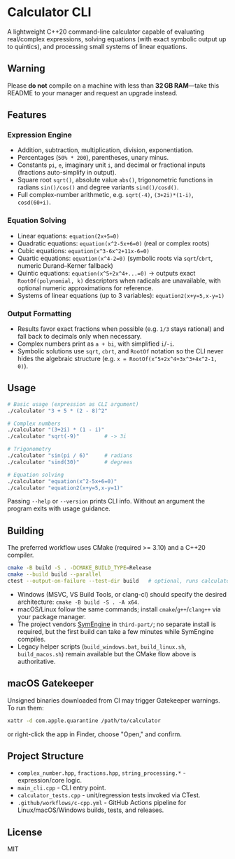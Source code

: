 # Calculator CLI

A lightweight C++20 command-line calculator capable of evaluating real/complex expressions, solving equations (with exact symbolic output up to quintics), and processing small systems of linear equations.

## **Warning**
Please **do not** compile on a machine with less than **32 GB RAM**—take this README to your manager and request an upgrade instead.
## Features

### Expression Engine
- Addition, subtraction, multiplication, division, exponentiation.
- Percentages (`50% * 200`), parentheses, unary minus.
- Constants `pi`, `e`, imaginary unit `i`, and decimal or fractional inputs (fractions auto-simplify in output).
- Square root `sqrt()`, absolute value `abs()`, trigonometric functions in radians `sin()/cos()` and degree variants `sind()/cosd()`.
- Full complex-number arithmetic, e.g. `sqrt(-4)`, `(3+2i)*(1-i)`, `cosd(60+i)`.

### Equation Solving
- Linear equations: `equation(2x+5=0)`
- Quadratic equations: `equation(x^2-5x+6=0)` (real or complex roots)
- Cubic equations: `equation(x^3-6x^2+11x-6=0)`
- Quartic equations: `equation(x^4-2=0)` (symbolic roots via `sqrt`/`cbrt`, numeric Durand–Kerner fallback)
- Quintic equations: `equation(x^5+2x^4+...=0)` → outputs exact `RootOf(polynomial, k)` descriptors when radicals are unavailable, with optional numeric approximations for reference.
- Systems of linear equations (up to 3 variables): `equation2(x+y=5,x-y=1)`

### Output Formatting
- Results favor exact fractions when possible (e.g. `1/3` stays rational) and fall back to decimals only when necessary.
- Complex numbers print as `a + bi`, with simplified `i`/`-i`.
- Symbolic solutions use `sqrt`, `cbrt`, and `RootOf` notation so the CLI never hides the algebraic structure (e.g. `x = RootOf(x^5+2x^4+3x^3+4x^2-1, 0)`).

## Usage

```bash
# Basic usage (expression as CLI argument)
./calculator "3 + 5 * (2 - 8)^2"

# Complex numbers
./calculator "(3+2i) * (1 - i)"
./calculator "sqrt(-9)"        # -> 3i

# Trigonometry
./calculator "sin(pi / 6)"     # radians
./calculator "sind(30)"        # degrees

# Equation solving
./calculator "equation(x^2-5x+6=0)"
./calculator "equation2(x+y=5,x-y=1)"
```

Passing `--help` or `--version` prints CLI info. Without an argument the program exits with usage guidance.

## Building

The preferred workflow uses CMake (required >= 3.10) and a C++20 compiler.

```bash
cmake -B build -S . -DCMAKE_BUILD_TYPE=Release
cmake --build build --parallel
ctest --output-on-failure --test-dir build   # optional, runs calculator_tests
```

- Windows (MSVC, VS Build Tools, or clang-cl) should specify the desired architecture: `cmake -B build -S . -A x64`.
- macOS/Linux follow the same commands; install `cmake`/`g++`/`clang++` via your package manager.
- The project vendors [SymEngine](https://github.com/symengine/symengine) in `third-part/`; no separate install is required, but the first build can take a few minutes while SymEngine compiles.
- Legacy helper scripts (`build_windows.bat`, `build_linux.sh`, `build_macos.sh`) remain available but the CMake flow above is authoritative.

## macOS Gatekeeper

Unsigned binaries downloaded from CI may trigger Gatekeeper warnings. To run them:

```bash
xattr -d com.apple.quarantine /path/to/calculator
```

or right-click the app in Finder, choose "Open," and confirm.

## Project Structure

- `complex_number.hpp`, `fractions.hpp`, `string_processing.*` - expression/core logic.
- `main_cli.cpp` - CLI entry point.
- `calculator_tests.cpp` - unit/regression tests invoked via CTest.
- `.github/workflows/c-cpp.yml` - GitHub Actions pipeline for Linux/macOS/Windows builds, tests, and releases.

## License

MIT
